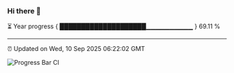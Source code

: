 ### Hi there 👋

⏳ Year progress { ████████████████████▁▁▁▁▁▁▁▁▁▁ } 69.11 %

---

⏰ Updated on Wed, 10 Sep 2025 06:22:02 GMT

![Progress Bar CI](https://github.com/liununu/liununu/workflows/Progress%20Bar%20CI/badge.svg)
